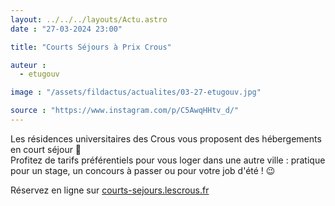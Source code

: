 ```yaml
---
layout: ../../../layouts/Actu.astro
date : "27-03-2024 23:00"

title: "Courts Séjours à Prix Crous"

auteur :
  - etugouv

image : "/assets/fildactus/actualites/03-27-etugouv.jpg"

source : "https://www.instagram.com/p/C5AwqHHtv_d/"
---
```


Les résidences universitaires des Crous vous proposent des hébergements en court séjour 🏡  
Profitez de tarifs préférentiels pour vous loger dans une autre ville : pratique pour un stage, un concours à passer ou pour votre job d'été ! 😉

Réservez en ligne sur [courts-sejours.lescrous.fr](courts-sejours.lescrous.fr)